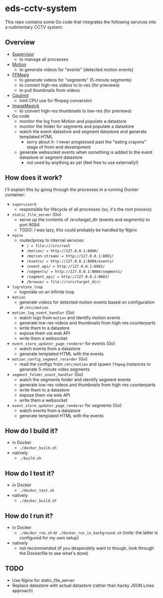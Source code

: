 # eds-cctv-system

This repo contains some Go code that integrates the following services into a rudimentary CCTV system:

## Overview

- [Supervisor](https://github.com/Supervisor/supervisor)
    - to manage all processes
- [Motion](https://github.com/Motion-Project/motion)
    - to generate videos for "events" (detected motion events)
- [FFMpeg](https://github.com/FFmpeg/FFmpeg)
    - to generate videos for "segments" (5-minute segments)
    - to convert high-res videos to lo-res (for previews)
    - to pull thumbnails from videos
- [Cpulimit](https://github.com/opsengine/cpulimit)
    - limit CPU use for ffmpeg conversion
- [ImageMagick](https://github.com/ImageMagick/ImageMagick/)
    - to convert high-res thumbnails to low-res (for previews) 
- Go code
    - monitor the log from Motion and populate a datastore
    - monitor the folder for segments and populate a datastore
    - watch the event datastore and segment datastore and generate templated HTML
        - sorry about it- I never progressed past the "eating crayons" stage of front-end development
    - generate websocket events when something is added to the event datastore or segment datastore
        - not used by anything as yet (feel free to use externally!)
    
## How does it work?

I'll explain this by going through the processes in a running Docker container:

- `supervisord`
    - responsible for lifecycle of all processes (so, it's the root process)
- `static_file_server` (Go)
    - serve up the contents of /srv/target_dir (events and segments) to port 8084
    - TODO: I was lazy, this could probably be handled by Nginx
- `nginx`
    - router/proxy to internal services
         - `/ = file:///srv/root`
         - `/motion/ = http://127.0.0.1:8080/`
         - `/motion-stream/ = http://127.0.0.1:8081/`
         - `/events/ = http://127.0.0.1:8084/events/`
         - `/event_api/ = http://127.0.0.1:8082/` 
         - `/segments/ = http://127.0.0.1:8084/segments/`
         - `/segment_api/ = http://127.0.0.1:8083/` 
         - `/browse/ = file:///srv/target_dir/` 
- `logrotate_loop`
    - logrotate on an infinite loop
- `motion`
    - generate videos for detected motion events based on configuration at `/etc/motion`  
- `motion_log_event_handler` (Go)
    - watch logs from `motion` and identify motion events
    - generate low-res videos and thumbnails from high-res counterparts
    - write them to a datastore
    - expose them via web API
    - write them a websocket
- `event_store_updater_page_renderer` for events (Go)
    - watch events from a datastore
    - generate templated HTML with the events
- `motion_config_segment_recorder` (Go)
    - read the configs from `/etc/motion` and spawn `ffmpeg` instances to generate 5-minute video segments
- `segment_folder_event_handler` (Go)
    - watch the segments folder and identify segment events
    - generate low-res videos and thumbnails from high-res counterparts
    - write them to a datastore
    - expose them via web API
    - write them a websocket
- `event_store_updater_page_renderer` for segments (Go)
    - watch events from a datastore
    - generate templated HTML with the events

## How do I build it?

- in Docker
    - `./docker_build.sh`
- natively
    - `./build.sh`

## How do I test it?

- in Docker
    - `./docker_test.sh`
- natively
    - `./docker_build.sh` 

## How do I run it?

- in Docker
    - `./docker_run.sh` or `./docker_run_in_background.sh` (note: the latter is configured for my own setup)
- natively
    - not recommended (if you desperately want to though, look through the Dockerfile to see what's done)

## TODO

- Use Nginx for static_file_server
- Replace datastore with actual datastore (rather than hacky JSON Lines approach)

